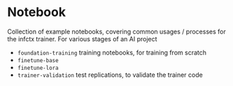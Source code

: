 # Notebook

Collection of example notebooks, covering common usages / processes for the infctx trainer. For various stages of an AI project

- `foundation-training` training notebooks, for training from scratch
- `finetune-base`
- `finetune-lora`
- `trainer-validation` test replications, to validate the trainer code
